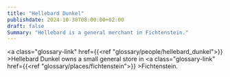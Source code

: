 ```yaml
---
title: "Hellebard Dunkel"
publishdate: 2024-10-30T08:00:00+02:00
draft: false
Summary: "Hellebard is a general merchant in Fichtenstein."
---
```

<a class="glossary-link" href={{<ref "glossary/people/hellebard_dunkel">}} >Hellebard Dunkel</a> owns a small general store in <a class="glossary-link" href={{<ref "glossary/places/fichtenstein">}} >Fichtenstein</a>. 

